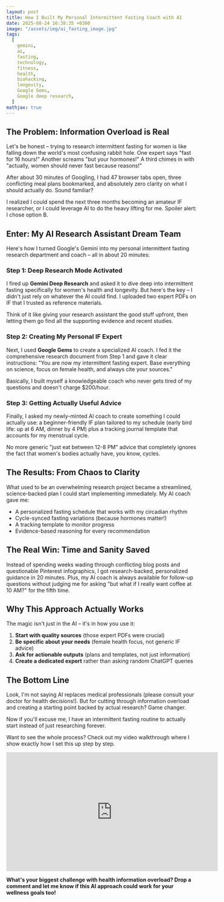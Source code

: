 ```yaml
---
layout: post
title: How I Built My Personal Intermittent Fasting Coach with AI
date: 2025-08-24 16:38:35 +0300
image: "/assets/img/ai_fasting_image.jpg"
tags:
  [
    gemini,
    ai,
    fasting,
    technology,
    fitness,
    health,
    biohacking,
    longevity,
    Google Gems,
    Google deep research,
  ]
mathjax: true
---
```


## The Problem: Information Overload is Real

Let's be honest – trying to research intermittent fasting for women is like falling down the world's most confusing rabbit hole. One expert says "fast for 16 hours!" Another screams "but your hormones!" A third chimes in with "actually, women should never fast because reasons!"

After about 30 minutes of Googling, I had 47 browser tabs open, three conflicting meal plans bookmarked, and absolutely zero clarity on what I should actually do. Sound familiar?

I realized I could spend the next three months becoming an amateur IF researcher, or I could leverage AI to do the heavy lifting for me. Spoiler alert: I chose option B.

## Enter: My AI Research Assistant Dream Team

Here's how I turned Google's Gemini into my personal intermittent fasting research department and coach – all in about 20 minutes:

### Step 1: Deep Research Mode Activated

I fired up **Gemini Deep Research** and asked it to dive deep into intermittent fasting specifically for women's health and longevity. But here's the key – I didn't just rely on whatever the AI could find. I uploaded two expert PDFs on IF that I trusted as reference materials.

Think of it like giving your research assistant the good stuff upfront, then letting them go find all the supporting evidence and recent studies.

### Step 2: Creating My Personal IF Expert

Next, I used **Google Gems** to create a specialized AI coach. I fed it the comprehensive research document from Step 1 and gave it clear instructions: "You are now my intermittent fasting expert. Base everything on science, focus on female health, and always cite your sources."

Basically, I built myself a knowledgeable coach who never gets tired of my questions and doesn't charge $200/hour.

### Step 3: Getting Actually Useful Advice

Finally, I asked my newly-minted AI coach to create something I could actually use: a beginner-friendly IF plan tailored to my schedule (early bird life: up at 6 AM, dinner by 4 PM) plus a tracking journal template that accounts for my menstrual cycle.

No more generic "just eat between 12-8 PM" advice that completely ignores the fact that women's bodies actually have, you know, cycles.

## The Results: From Chaos to Clarity

What used to be an overwhelming research project became a streamlined, science-backed plan I could start implementing immediately. My AI coach gave me:

- A personalized fasting schedule that works with my circadian rhythm
- Cycle-synced fasting variations (because hormones matter!)
- A tracking template to monitor progress
- Evidence-based reasoning for every recommendation

## The Real Win: Time and Sanity Saved

Instead of spending weeks wading through conflicting blog posts and questionable Pinterest infographics, I got research-backed, personalized guidance in 20 minutes. Plus, my AI coach is always available for follow-up questions without judging me for asking "but what if I really want coffee at 10 AM?" for the fifth time.

## Why This Approach Actually Works

The magic isn't just in the AI – it's in how you use it:

1. **Start with quality sources** (those expert PDFs were crucial)
2. **Be specific about your needs** (female health focus, not generic IF advice)
3. **Ask for actionable outputs** (plans and templates, not just information)
4. **Create a dedicated expert** rather than asking random ChatGPT queries

## The Bottom Line

Look, I'm not saying AI replaces medical professionals (please consult your doctor for health decisions!). But for cutting through information overload and creating a starting point backed by actual research? Game changer.

Now if you'll excuse me, I have an intermittent fasting routine to actually start instead of just researching forever.

Want to see the whole process? Check out my video walkthrough where I show exactly how I set this up step by step.

<iframe width="560" height="315" src="https://www.youtube.com/embed/I9Mv_1JCRJ8?si=9GuJrLAGVsEPuQNn" title="YouTube video player" frameborder="0" allow="accelerometer; autoplay; clipboard-write; encrypted-media; gyroscope; picture-in-picture; web-share" referrerpolicy="strict-origin-when-cross-origin" allowfullscreen></iframe>

**What's your biggest challenge with health information overload? Drop a comment and let me know if this AI approach could work for your wellness goals too!**
